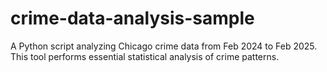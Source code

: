 # crime-data-analysis-sample
A Python script analyzing Chicago crime data from Feb 2024 to Feb 2025. This tool performs essential statistical analysis of crime patterns.
